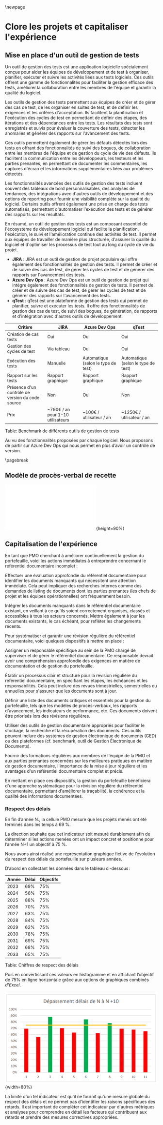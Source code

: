 ﻿
\newpage  

#   Clore les projets et capitaliser l'expérience

##  Mise en place d'un outil de gestion de tests

Un outil de gestion des tests est une application logicielle spécialement conçue pour aider les équipes de développement et de test à organiser, planifier, exécuter et suivre les activités liées aux tests logiciels. Ces outils offrent une gamme de fonctionnalités pour faciliter la gestion efficace des tests, améliorer la collaboration entre les membres de l'équipe et garantir la qualité du logiciel. 

Les outils de gestion des tests permettent aux équipes de créer et de gérer des cas de test, de les organiser en suites de test, et de définir les exigences et les critères d'acceptation. Ils facilitent la planification et l'exécution des cycles de test en permettant de définir des étapes, des itérations et des dépendances entre les tests. Les résultats des tests sont enregistrés et suivis pour évaluer la couverture des tests, détecter les anomalies et générer des rapports sur l'avancement des tests. 

Ces outils permettent également de gérer les défauts détectés lors des tests en offrant des fonctionnalités de suivi des bogues, de collaboration entre les membres de l'équipe et de gestion du cycle de vie des défauts. Ils facilitent la communication entre les développeurs, les testeurs et les parties prenantes, en permettant de documenter les commentaires, les captures d'écran et les informations supplémentaires liées aux problèmes détectés. 

Les fonctionnalités avancées des outils de gestion des tests incluent souvent des tableaux de bord personnalisables, des analyses de tendances, des intégrations avec d'autres outils de développement et des options de reporting pour fournir une visibilité complète sur la qualité du logiciel. Certains outils offrent également une prise en charge des tests automatisés, permettant d'automatiser l'exécution des tests et de générer des rapports sur les résultats. 

En résumé, un outil de gestion des tests est un composant essentiel de l'écosystème de développement logiciel qui facilite la planification, l'exécution, le suivi et l'amélioration continue des activités de test. Il permet aux équipes de travailler de manière plus structurée, d'assurer la qualité du logiciel et d'optimiser les processus de test tout au long du cycle de vie du projet.

 -  **JIRA** : JIRA est un outil de gestion de projet populaire qui offre également des fonctionnalités de gestion des tests. Il permet de créer et de suivre des cas de test, de gérer les cycles de test et de générer des rapports sur l'avancement des tests.
 -  **Azure Dev Ops** : Azure Dev Ops est un outil de gestion de projet qui intègre également des fonctionnalités de gestion de tests. Il permet de créer et de suivre des cas de test, de gérer les cycles de test et de générer des rapports sur l'avancement des tests.
 -  **qTest** : qTest est une plateforme de gestion des tests qui permet de planifier, suivre et exécuter les tests. Il offre des fonctionnalités de gestion des cas de test, de suivi des bogues, de génération, de rapports et d'intégration avec d'autres outils de développement.

| Critère                                           	| JIRA                            	| Azure Dev Ops                       	| qTest                               	|
|---------------------------------------------------	|---------------------------------	|-------------------------------------	|-------------------------------------	|
| Création de cas tests                             	| Oui                             	| Oui                                 	| Oui                                 	|
| Gestion des cycles de test                        	| Via tableau                     	| Oui                                 	| Oui                                 	|
| Exécution des tests                               	| Manuelle                        	| Automatique (selon le type de test) 	| Automatique (selon le type de test) 	|
| Rapport sur les tests                             	| Rapport graphique               	| Rapport graphique                   	| Rapport graphique                   	|
|  Présence d'un contrôle de version du code source 	| Non                             	| Oui                                 	| Non                                 	|
| Prix                                              	| ~790€ / an pour 1-10 utilisateurs 	| ~100€ / utilisateur / an            	| ~1250€ / utilisateur / an           	|
Table: Benchmark de différents outils de gestion de tests

Au vu des fonctionnalités proposées par chaque logiciel. Nous proposons de partir sur Azure Dev Ops qui nous permet en plus d’avoir un contrôle de version. 

\pagebreak

##  Modèle de procès-verbal de recette 

![Modèle de procès-verbal de recette](ASSETS/IMAGES/8/3_PV_recettes.pdf){height=90%}

##  Capitalisation de l'expérience

En tant que PMO cherchant à améliorer continuellement la gestion du portefeuille, voici les actions immédiates à entreprendre concernant le référentiel documentaire incomplet :  

Effectuer une évaluation approfondie du référentiel documentaire pour identifier les documents manquants qui nécessitent une attention immédiate. Cela peut impliquer des recherches internes comme des demandes de listing de documents dont les parties prenantes (les chefs de projet et les équipes opérationnelles) ont fréquemment besoin.  
 
Intégrer les documents manquants dans le référentiel documentaire existant, en veillant à ce qu'ils soient correctement organisés, classés et accessibles à tous les acteurs concernés. Mettre également à jour les documents existants, le cas échéant, pour refléter les changements récents.  

Pour systématiser et garantir une révision régulière du référentiel documentaire, voici quelques dispositifs à mettre en place : 

Assigner un responsable spécifique au sein de la PMO chargé de superviser et de gérer le référentiel documentaire. Ce responsable devrait avoir une compréhension approfondie des exigences en matière de documentation et de gestion du portefeuille. 

Établir un processus clair et structuré pour la révision régulière du référentiel documentaire, en spécifiant les étapes, les échéances et les responsabilités. Cela peut inclure des revues trimestrielles, semestrielles ou annuelles pour s'assurer que les documents sont à jour. 

Définir une liste des documents critiques et essentiels pour la gestion du portefeuille, tels que les modèles de procès-verbaux, les rapports d'avancement, les indicateurs de performance, etc. Ces documents doivent être priorisés lors des révisions régulières. 

Utiliser des outils de gestion documentaire appropriés pour faciliter le stockage, la recherche et la récupération des documents. Ces outils peuvent inclure des systèmes de gestion électronique de documents (GED) ou des plateformes (cf. benchmark, outil de Gestion Électronique de Documents). 

Fournir des formations régulières aux membres de l'équipe de la PMO et aux parties prenantes concernées sur les meilleures pratiques en matière de gestion documentaire, l'importance de la mise à jour régulière et les avantages d'un référentiel documentaire complet et précis. 

En mettant en place ces dispositifs, la gestion du portefeuille bénéficiera d'une approche systématique pour la révision régulière du référentiel documentaire, permettant d'améliorer la traçabilité, la cohérence et la qualité des informations documentées.


### Respect des délais

En fin d’année N., la cellule PMO mesure que les projets menés ont été terminés dans les temps à 69 %.  

La direction souhaite que cet indicateur soit mesuré durablement afin de déterminer si les actions menées ont un impact concret et positionne pour l’année N+1 un objectif à 75 %. 
 
Nous avons ainsi réalisé une représentation graphique fictive de l’évolution du respect des délais du portefeuille sur plusieurs années. 
 
D’abord en collectant les données dans le tableau ci-dessous :

| Année 	| Délai 	| Objectifs 	|
|-------	|-------	|-----------	|
| 2023  	| 69%   	| 75%       	|
| 2024  	| 56%   	| 75%       	|
| 2025  	| 88%   	| 75%       	|
| 2026  	| 70%   	| 75%       	|
| 2027  	| 63%   	| 75%       	|
| 2028  	| 84%   	| 75%       	|
| 2029  	| 62%   	| 75%       	|
| 2030  	| 78%   	| 75%       	|
| 2031  	| 69%   	| 75%       	|
| 2032  	| 68%   	| 75%       	|
| 2033  	| 65%   	| 75%       	|
Table: Chiffres de respect des délais

Puis en convertissant ces valeurs en histogramme et en affichant l’objectif de 75% en ligne horizontale grâce aux options de graphiques combinés *d’Excel*. 

![Histogramme de chiffres de respect des délais](ASSETS/IMAGES/8/2_histogramme_respect_delais.PNG){width=80%}

La limite d'un tel indicateur est qu'il ne fournit qu'une mesure globale du respect des délais et ne permet pas d'identifier les raisons spécifiques des retards. Il est important de compléter cet indicateur par d'autres métriques et analyses pour comprendre en détail les facteurs qui contribuent aux retards et prendre des mesures correctives appropriées. 